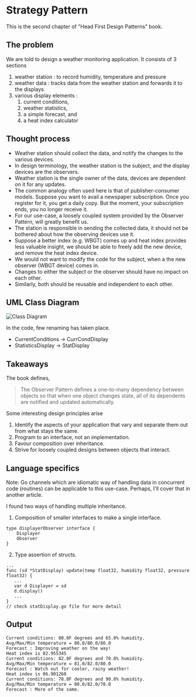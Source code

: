 # Strategy Pattern

This is the second chapter of "Head First Design Patterns" book.

## The problem

We are told to design a weather monitoring application. It consists of 3 sections 
1. weather station : to record humidity, temperature and pressure
2. weather data : tracks data from the weather station and forwards it to the displays
3. various display elements : 
   1. current conditions,
   2. weather statistics,
   3. a simple forecast, and 
   4. a heat index calculator 

## Thought process
- Weather station should collect the data, and notify the changes to the various devices.
- In design terminology, the weather station is the subject, and the display devices are the observers.
- Weather station is the single owner of the data, devices are dependent on it for any updates.
- The common analogy often used here is that of publisher-consumer models. Suppose you want to avail a newspaper subscription. Once you register for it, you get a daily copy. But the moment, your subscription ends, you no longer receive it.
- For our use-case, a loosely coupled system provided by the Observer Pattern, will greatly benefit us.
- The station is responsible in sending the collected data, it should not be bothered about how the observing devices use it.
- Suppose a better index (e.g. WBGT) comes up and heat index provides less valuable insight, we should be able to freely add the new device, and remove the heat index device.
- We would not want to modify the code for the subject, when a the new observer (WBGT device) comes in.
- Changes to either the subject or the observer should have no impact on each other.
- Similarly, both should be reusable and independent to each other.

## UML Class Diagram

![Class Diagram](https://i.stack.imgur.com/BxXQU.png)

In the code, few renaming has taken place.
- CurrentConditions -> CurrCondDisplay
- StatisticsDisplay -> StatDisplay

## Takeaways

The book defines, 

> The Observer Pattern defines a one-to-many dependency between objects so that when one object changes state, all of its dependents are notified and updated automatically.

Some interesting design principles arise
 1. Identify the aspects of your application that vary and separate them out from what stays the same.
 2. Program to an interface, not an implementation.
 3. Favour composition over inheritance.
 4. Strive for loosely coupled designs between objects that interact.

## Language specifics

Note: Go channels which are idiomatic way of handling data in concurrent code (routines) can be applicable to this use-case. Perhaps, I'll cover that in another article.

I found two ways of handling multiple inheritance.
1. Composition of smaller interfaces to make a single interface.
```
type displayerObserver interface {
	Displayer
	Observer
}
```
2. Type assertion of structs.
```
...
func (sd *StatDisplay) update(temp float32, humidity float32, pressure float32) {
   ...
   var d Displayer = sd
   d.display()
   ...
}
// check statDisplay.go file for more detail
```

## Output

```
Current conditions: 80.0F degrees and 65.0% humidity.
Avg/Max/Min temperature = 80.0/80.0/80.0
Forecast : Improving weather on the way!
Heat index is 82.955345
Current conditions: 82.0F degrees and 70.0% humidity.
Avg/Max/Min temperature = 81.0/82.0/80.0
Forecast : Watch out for cooler, rainy weather!
Heat index is 86.901260
Current conditions: 78.0F degrees and 90.0% humidity.
Avg/Max/Min temperature = 80.0/82.0/78.0
Forecast : More of the same.
```



